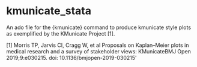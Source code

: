 # kmunicate_stata

An ado file for the {kmunicate} command to produce kmunicate style plots as exemplified by the KMunicate Project [1].

[1] Morris TP, Jarvis CI, Cragg W, et al Proposals on Kaplan–Meier plots in medical research and a survey of stakeholder views: KMunicateBMJ Open 2019;9:e030215. doi: 10.1136/bmjopen-2019-030215'
